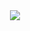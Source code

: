 <div align="center">
    <img src="https://github-readme-stats.vercel.app/api?username=emmett-white&show_icons=true&theme=radical">
</div>

